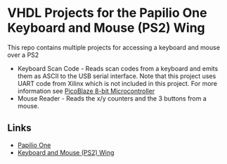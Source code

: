 # VHDL Projects for the Papilio One Keyboard and Mouse (PS2) Wing

This repo contains multiple projects for accessing a keyboard and mouse over a PS2

* Keyboard Scan Code - Reads scan codes from a keyboard and emits them as ASCII to the USB serial interface. Note that this project uses UART code from Xilinx which is not included in this project. For more information see [PicoBlaze 8-bit Microcontroller](http://www.xilinx.com/products/ipcenter/picoblaze.htm)
* Mouse Reader - Reads the x/y counters and the 3 buttons from a mouse.

## Links

* [Papilio One](http://www.gadgetfactory.net/index.php?main_page=index&cPath=1&zenid=2ff6e9949daacf89694406ecf3a75957)
* [Keyboard and Mouse (PS2) Wing](http://www.gadgetfactory.net/index.php?main_page=product_info&cPath=4&products_id=20&zenid=2ff6e9949daacf89694406ecf3a75957)